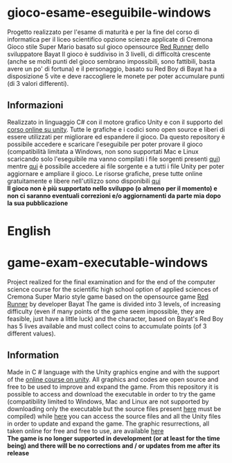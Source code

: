 # gioco-esame-eseguibile-windows
Progetto realizzato per l'esame di maturità e per la fine del corso di informatica per il liceo scientifico opzione scienze applicate di Cremona
Gioco stile Super Mario basato sul gioco opensource [Red Runner](https://bayat.itch.io/red-runner) dello sviluppatore Bayat
Il gioco è suddiviso in 3 livelli, di difficoltà crescente (anche se molti punti del gioco sembrano impossibili, sono fattibili, basta avere un po' di fortuna) e il personaggio, basato su Red Boy di Bayat ha a disposizione 5 vite e deve raccogliere le monete per poter accumulare punti (di 3 valori differenti). 

## Informazioni
Realizzato in linguaggio C# con il motore grafico Unity e con il supporto del [corso online su unity](https://www.udemy.com/course/unitycourse/). Tutte le grafiche e i codici sono open source e liberi di essere utilizzati per migliorare ed espandere il gioco. Da questo repository è possibile accedere e scaricare l'eseguibile per poter provare il gioco (compatibilità limitata a Windows, non sono supportati Mac e Linux scaricando solo l'eseguibile ma vanno compilati i file sorgenti presenti [qui](https://github.com/GiorCocc/gioco-esame)) mentre [qui](https://github.com/GiorCocc/gioco-esame) è possibile accedere ai file sorgente e a tutti i file Unity per poter aggiornare e ampliare il gioco. Le risorse grafiche, prese tutte online gratuitamente e libere nell'utilizzo sono disponibili [qui](https://github.com/GiorCocc/gioco-esame-risorse)\
**Il gioco non è più supportato nello sviluppo (o almeno per il momento) e non ci saranno eventuali correzioni e/o aggiornamenti da parte mia dopo la sua pubblicazione**

# **English**
# game-exam-executable-windows
Project realized for the final examination and for the end of the computer science course for the scientific high school option of applied sciences of Cremona
Super Mario style game based on the opensource game [Red Runner](https://bayat.itch.io/red-runner) by developer Bayat
The game is divided into 3 levels, of increasing difficulty (even if many points of the game seem impossible, they are feasible, just have a little luck) and the character, based on Bayat's Red Boy has 5 lives available and must collect coins to accumulate points (of 3 different values).

## Information
Made in C # language with the Unity graphics engine and with the support of the [online course on unity](https://www.udemy.com/course/unitycourse/). All graphics and codes are open source and free to be used to improve and expand the game. From this repository it is possible to access and download the executable in order to try the game (compatibility limited to Windows, Mac and Linux are not supported by downloading only the executable but the source files present [here](https://github.com/GiorCocc/game-exam) must be compiled) while [here](https://github.com/GiorCocc/gioco-esame) you can access the source files and all the Unity files in order to update and expand the game. The graphic resurrections, all taken online for free and free to use, are available [here](https://github.com/GiorCocc/gioco-esame-risorse)\
**The game is no longer supported in development (or at least for the time being) and there will be no corrections and / or updates from me after its release**
